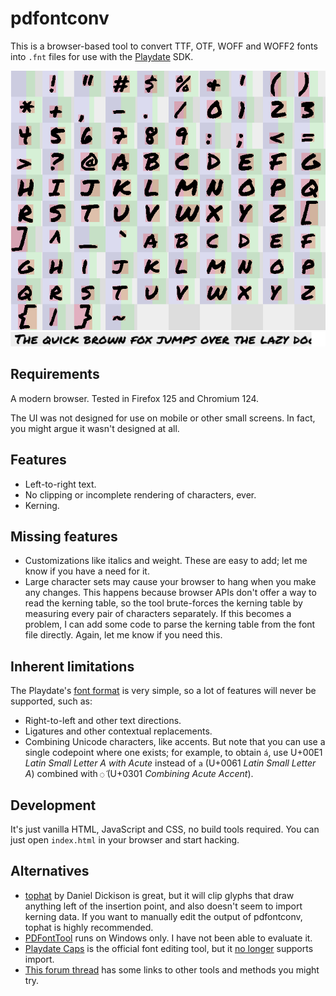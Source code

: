 pdfontconv
==========

This is a browser-based tool to convert TTF, OTF, WOFF and WOFF2 fonts into `.fnt` files for use with the [Playdate](https://play.date) SDK.

![Output grid of font glyphs](font_glyphs.png)
![Example text](sample_text.png)

Requirements
------------

A modern browser. Tested in Firefox 125 and Chromium 124.

The UI was not designed for use on mobile or other small screens. In fact, you might argue it wasn't designed at all.

Features
--------

- Left-to-right text.
- No clipping or incomplete rendering of characters, ever.
- Kerning.

Missing features
----------------

- Customizations like italics and weight. These are easy to add; let me know if you have a need for it.
- Large character sets may cause your browser to hang when you make any changes. This happens because browser APIs don't offer a way to read the kerning table, so the tool brute-forces the kerning table by measuring every pair of characters separately. If this becomes a problem, I can add some code to parse the kerning table from the font file directly. Again, let me know if you need this.

Inherent limitations
--------------------

The Playdate's [font format](https://github.com/cranksters/playdate-reverse-engineering/blob/main/formats/fnt.md) is very simple, so a lot of features will never be supported, such as:

- Right-to-left and other text directions.
- Ligatures and other contextual replacements.
- Combining Unicode characters, like accents. But note that you can use a single codepoint where one exists; for example, to obtain `á`, use U+00E1 _Latin Small Letter A with Acute_ instead of `a` (U+0061 _Latin Small Letter A_) combined with `◌́` (U+0301 _Combining Acute Accent_).

Development
-----------

It's just vanilla HTML, JavaScript and CSS, no build tools required. You can just open `index.html` in your browser and start hacking.

Alternatives
------------

- [tophat](https://kaasiand.cool/tophat/) by Daniel Dickison is great, but it will clip glyphs that draw anything left of the insertion point, and also doesn't seem to import kerning data. If you want to manually edit the output of pdfontconv, tophat is highly recommended.
- [PDFontTool](https://github.com/abenokobo/PDFontTool) runs on Windows only. I have not been able to evaluate it.
- [Playdate Caps](https://play.date/caps/) is the official font editing tool, but it [no longer](https://devforum.play.date/t/caps-font-import-feature-missing/3405) supports import.
- [This forum thread](https://devforum.play.date/t/alternative-bitmap-font-tools/399) has some links to other tools and methods you might try.
